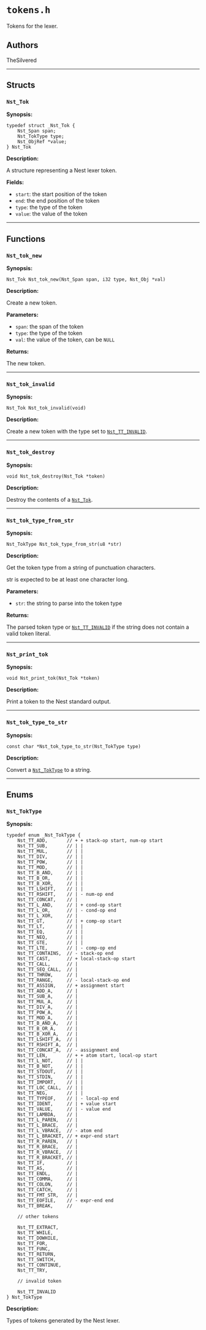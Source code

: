 # `tokens.h`

Tokens for the lexer.

## Authors

TheSilvered

---

## Structs

### `Nst_Tok`

**Synopsis:**

```better-c
typedef struct _Nst_Tok {
    Nst_Span span;
    Nst_TokType type;
    Nst_ObjRef *value;
} Nst_Tok
```

**Description:**

A structure representing a Nest lexer token.

**Fields:**

- `start`: the start position of the token
- `end`: the end position of the token
- `type`: the type of the token
- `value`: the value of the token

---

## Functions

### `Nst_tok_new`

**Synopsis:**

```better-c
Nst_Tok Nst_tok_new(Nst_Span span, i32 type, Nst_Obj *val)
```

**Description:**

Create a new token.

**Parameters:**

- `span`: the span of the token
- `type`: the type of the token
- `val`: the value of the token, can be `NULL`

**Returns:**

The new token.

---

### `Nst_tok_invalid`

**Synopsis:**

```better-c
Nst_Tok Nst_tok_invalid(void)
```

**Description:**

Create a new token with the type set to
[`Nst_TT_INVALID`](c_api-tokens.md#nst_toktype).

---

### `Nst_tok_destroy`

**Synopsis:**

```better-c
void Nst_tok_destroy(Nst_Tok *token)
```

**Description:**

Destroy the contents of a [`Nst_Tok`](c_api-tokens.md#nst_tok).

---

### `Nst_tok_type_from_str`

**Synopsis:**

```better-c
Nst_TokType Nst_tok_type_from_str(u8 *str)
```

**Description:**

Get the token type from a string of punctuation characters.

str is expected to be at least one character long.

**Parameters:**

- `str`: the string to parse into the token type

**Returns:**

The parsed token type or [`Nst_TT_INVALID`](c_api-tokens.md#nst_toktype) if the
string does not contain a valid token literal.

---

### `Nst_print_tok`

**Synopsis:**

```better-c
void Nst_print_tok(Nst_Tok *token)
```

**Description:**

Print a token to the Nest standard output.

---

### `Nst_tok_type_to_str`

**Synopsis:**

```better-c
const char *Nst_tok_type_to_str(Nst_TokType type)
```

**Description:**

Convert a [`Nst_TokType`](c_api-tokens.md#nst_toktype) to a string.

---

## Enums

### `Nst_TokType`

**Synopsis:**

```better-c
typedef enum _Nst_TokType {
    Nst_TT_ADD,       // + + stack-op start, num-op start
    Nst_TT_SUB,       // | |
    Nst_TT_MUL,       // | |
    Nst_TT_DIV,       // | |
    Nst_TT_POW,       // | |
    Nst_TT_MOD,       // | |
    Nst_TT_B_AND,     // | |
    Nst_TT_B_OR,      // | |
    Nst_TT_B_XOR,     // | |
    Nst_TT_LSHIFT,    // | |
    Nst_TT_RSHIFT,    // | - num-op end
    Nst_TT_CONCAT,    // |
    Nst_TT_L_AND,     // | + cond-op start
    Nst_TT_L_OR,      // | - cond-op end
    Nst_TT_L_XOR,     // |
    Nst_TT_GT,        // | + comp-op start
    Nst_TT_LT,        // | |
    Nst_TT_EQ,        // | |
    Nst_TT_NEQ,       // | |
    Nst_TT_GTE,       // | |
    Nst_TT_LTE,       // | - comp-op end
    Nst_TT_CONTAINS,  // - stack-op end
    Nst_TT_CAST,      // + local-stack-op start
    Nst_TT_CALL,      // |
    Nst_TT_SEQ_CALL,  // |
    Nst_TT_THROW,     // |
    Nst_TT_RANGE,     // - local-stack-op end
    Nst_TT_ASSIGN,    // + assignment start
    Nst_TT_ADD_A,     // |
    Nst_TT_SUB_A,     // |
    Nst_TT_MUL_A,     // |
    Nst_TT_DIV_A,     // |
    Nst_TT_POW_A,     // |
    Nst_TT_MOD_A,     // |
    Nst_TT_B_AND_A,   // |
    Nst_TT_B_OR_A,    // |
    Nst_TT_B_XOR_A,   // |
    Nst_TT_LSHIFT_A,  // |
    Nst_TT_RSHIFT_A,  // |
    Nst_TT_CONCAT_A,  // - assignment end
    Nst_TT_LEN,       // + + atom start, local-op start
    Nst_TT_L_NOT,     // | |
    Nst_TT_B_NOT,     // | |
    Nst_TT_STDOUT,    // | |
    Nst_TT_STDIN,     // | |
    Nst_TT_IMPORT,    // | |
    Nst_TT_LOC_CALL,  // | |
    Nst_TT_NEG,       // | |
    Nst_TT_TYPEOF,    // | - local-op end
    Nst_TT_IDENT,     // | + value start
    Nst_TT_VALUE,     // | - value end
    Nst_TT_LAMBDA,    // |
    Nst_TT_L_PAREN,   // |
    Nst_TT_L_BRACE,   // |
    Nst_TT_L_VBRACE,  // - atom end
    Nst_TT_L_BRACKET, // + expr-end start
    Nst_TT_R_PAREN,   // |
    Nst_TT_R_BRACE,   // |
    Nst_TT_R_VBRACE,  // |
    Nst_TT_R_BRACKET, // |
    Nst_TT_IF,        // |
    Nst_TT_AS,        // |
    Nst_TT_ENDL,      // |
    Nst_TT_COMMA,     // |
    Nst_TT_COLON,     // |
    Nst_TT_CATCH,     // |
    Nst_TT_FMT_STR,   // |
    Nst_TT_EOFILE,    // - expr-end end
    Nst_TT_BREAK,     //

    // other tokens

    Nst_TT_EXTRACT,
    Nst_TT_WHILE,
    Nst_TT_DOWHILE,
    Nst_TT_FOR,
    Nst_TT_FUNC,
    Nst_TT_RETURN,
    Nst_TT_SWITCH,
    Nst_TT_CONTINUE,
    Nst_TT_TRY,

    // invalid token

    Nst_TT_INVALID
} Nst_TokType
```

**Description:**

Types of tokens generated by the Nest lexer.
